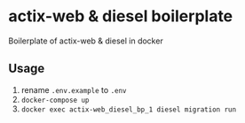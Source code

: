 # actix-web & diesel boilerplate
Boilerplate of actix-web & diesel in docker

## Usage
1. rename `.env.example` to `.env`
2. `docker-compose up`
3. `docker exec actix-web_diesel_bp_1 diesel migration run`
